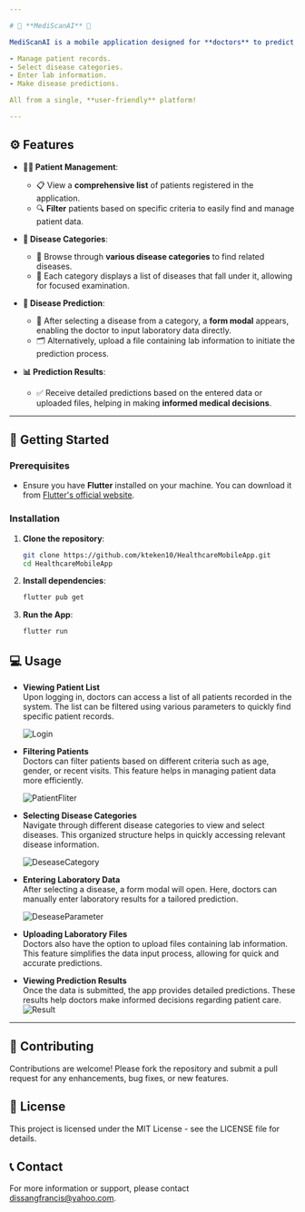 ```yaml
---

# 🌟 **MediScanAI** 🌟

MediScanAI is a mobile application designed for **doctors** to predict diseases based on clinical data. This app allows healthcare professionals to:

- Manage patient records.
- Select disease categories.
- Enter lab information.
- Make disease predictions.

All from a single, **user-friendly** platform!

---
```


## ⚙️ **Features**

- **👨‍⚕️ Patient Management**:  
   - 📋 View a **comprehensive list** of patients registered in the application.  
   - 🔍 **Filter** patients based on specific criteria to easily find and manage patient data.

- **📂 Disease Categories**:  
   - 🧬 Browse through **various disease categories** to find related diseases.  
   - 🦠 Each category displays a list of diseases that fall under it, allowing for focused examination.

- **🔮 Disease Prediction**:  
   - 📝 After selecting a disease from a category, a **form modal** appears, enabling the doctor to input laboratory data directly.  
   - 🗂️ Alternatively, upload a file containing lab information to initiate the prediction process.

- **📊 Prediction Results**:  
   - ✅ Receive detailed predictions based on the entered data or uploaded files, helping in making **informed medical decisions**.

---

## 🚀 **Getting Started**

### Prerequisites

- Ensure you have **Flutter** installed on your machine. You can download it from [Flutter's official website](https://flutter.dev/docs/get-started/install).

### Installation

1. **Clone the repository**:
   ```bash
   git clone https://github.com/kteken10/HealthcareMobileApp.git
   cd HealthcareMobileApp


2. **Install dependencies**:
   ```bash
   flutter pub get

3. **Run the App**:
   ```bash 
   flutter run

## 💻 Usage

- **Viewing Patient List**  
  Upon logging in, doctors can access a list of all patients recorded in the system. The list can be filtered using various parameters to quickly find specific patient records.

  ![Login](https://github.com/user-attachments/assets/6a501355-f62d-4603-8b70-9f7f2bd26640)

- **Filtering Patients**  
  Doctors can filter patients based on different criteria such as age, gender, or recent visits. This feature helps in managing patient data more efficiently.

    ![PatientFliter](https://github.com/user-attachments/assets/ff81d28e-8986-48ce-a02a-983e87d392ae)

- **Selecting Disease Categories**  
  Navigate through different disease categories to view and select diseases. This organized structure helps in quickly accessing relevant disease information.

   ![DeseaseCategory](https://github.com/user-attachments/assets/fde0e15a-7a96-472e-86a4-976df48613a8)
- **Entering Laboratory Data**  
  After selecting a disease, a form modal will open. Here, doctors can manually enter laboratory results for a tailored prediction.

  ![DeseaseParameter](https://github.com/user-attachments/assets/79fa45f6-9e33-4fa4-8126-de8c71dd2165)

- **Uploading Laboratory Files**  
  Doctors also have the option to upload files containing lab information. This feature simplifies the data input process, allowing for quick and accurate predictions.

- **Viewing Prediction Results**  
  Once the data is submitted, the app provides detailed predictions. These results help doctors make informed decisions regarding patient care.
   ![Result](https://github.com/user-attachments/assets/4bb19b30-436a-4d4b-8969-461301952d06)


---

## 🤝 Contributing

Contributions are welcome! Please fork the repository and submit a pull request for any enhancements, bug fixes, or new features.

## 📜 License

This project is licensed under the MIT License - see the LICENSE file for details.

## 📞 Contact

For more information or support, please contact dissangfrancis@yahoo.com.   


